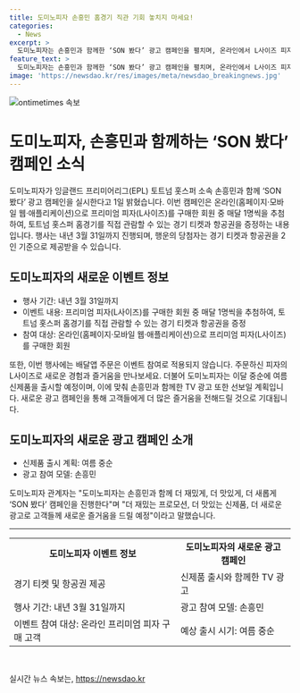 ```yaml
---
title: 도미노피자 손흥민 홈경기 직관 기회 놓치지 마세요!
categories:
  - News
excerpt: >
  도미노피자는 손흥민과 함께한 ‘SON 봤다’ 광고 캠페인을 펼치며, 온라인에서 L사이즈 피자를 주문한 회원 중 한 명에게 매달 토트넘 홋스퍼 홈경기 관람과 항공권을 제공하는 이벤트를 진행한다. 또한, K-푸드 열풍을 반영한 여름 신제품을 출시할 예정이며, 이에 따라 손흥민과 함께한 TV CF도 선보일 예정이다. 도미노피자는 더 재밌게, 더 맛있게, 더 새롭게 ‘SON 봤다’ 캠페인을 통해 고객들에게 새로운 즐거움을 제공할 것이라고 전했다.
feature_text: >
  도미노피자는 손흥민과 함께한 ‘SON 봤다’ 광고 캠페인을 펼치며, 온라인에서 L사이즈 피자를 주문한 회원 중 한 명에게 매달 토트넘 홋스퍼 홈경기 관람과 항공권을 제공하는 이벤트를 진행한다. 또한, K-푸드 열풍을 반영한 여름 신제품을 출시할 예정이며, 이에 따라 손흥민과 함께한 TV CF도 선보일 예정이다. 도미노피자는 더 재밌게, 더 맛있게, 더 새롭게 ‘SON 봤다’ 캠페인을 통해 고객들에게 새로운 즐거움을 제공할 것이라고 전했다.
image: 'https://newsdao.kr/res/images/meta/newsdao_breakingnews.jpg'
---
```


<p><img src="https://newsdao.kr/res/images/meta/newsdao_breakingnews.jpg" alt="ontimetimes 속보" /></p>

<h1>도미노피자, 손흥민과 함께하는 ‘SON 봤다’ 캠페인 소식</h1>

<p data-ke-size="size16">도미노피자가 잉글랜드 프리미어리그(EPL) 토트넘 홋스퍼 소속 손흥민과 함께 ‘SON 봤다’ 광고 캠페인을 실시한다고 1일 밝혔습니다. 이번 캠페인은 온라인(홈페이지·모바일 웹·애플리케이션)으로 프리미엄 피자(L사이즈)를 구매한 회원 중 매달 1명씩을 추첨하여, 토트넘 홋스퍼 홈경기를 직접 관람할 수 있는 경기 티켓과 항공권을 증정하는 내용입니다. 행사는 내년 3월 31일까지 진행되며, 행운의 당첨자는 경기 티켓과 항공권을 2인 기준으로 제공받을 수 있습니다.</p>

<h2 data-ke-size="size26">도미노피자의 새로운 이벤트 정보</h2>

<ul>
  <li>행사 기간: 내년 3월 31일까지</li>
  <li>이벤트 내용: 프리미엄 피자(L사이즈)를 구매한 회원 중 매달 1명씩을 추첨하여, 토트넘 홋스퍼 홈경기를 직접 관람할 수 있는 경기 티켓과 항공권을 증정</li>
  <li>참여 대상: 온라인(홈페이지·모바일 웹·애플리케이션)으로 프리미엄 피자(L사이즈)를 구매한 회원</li>
</ul>

<p data-ke-size="size16">또한, 이번 행사에는 배달앱 주문은 이벤트 참여로 적용되지 않습니다. 주문하신 피자의 L사이즈로 새로운 경험과 즐거움을 만나보세요. 더불어 도미노피자는 이달 중순에 여름 신제품을 출시할 예정이며, 이에 맞춰 손흥민과 함께한 TV 광고 또한 선보일 계획입니다. 새로운 광고 캠페인을 통해 고객들에게 더 많은 즐거움을 전해드릴 것으로 기대됩니다.</p>

<h2 data-ke-size="size26">도미노피자의 새로운 광고 캠페인 소개</h2>

<ul>
  <li>신제품 출시 계획: 여름 중순</li>
  <li>광고 참여 모델: 손흥민</li>
</ul>

<p data-ke-size="size16">도미노피자 관계자는 "도미노피자는 손흥민과 함께 더 재밌게, 더 맛있게, 더 새롭게 ‘SON 봤다’ 캠페인을 진행한다"며 "더 재밌는 프로모션, 더 맛있는 신제품, 더 새로운 광고로 고객들께 새로운 즐거움을 드릴 예정"이라고 말했습니다.</p>

<hr>

<table>
  <tr>
    <td style="text-align: center; height: 17px;"><b>도미노피자 이벤트 정보</b></td>
    <td style="text-align: center; height: 17px;"><b>도미노피자의 새로운 광고 캠페인</b></td>
  </tr>
  <tr>
    <td>경기 티켓 및 항공권 제공</td>
    <td>신제품 출시와 함께한 TV 광고</td>
  </tr>
  <tr>
    <td>행사 기간: 내년 3월 31일까지</td>
    <td>광고 참여 모델: 손흥민</td>
  </tr>
  <tr>
    <td>이벤트 참여 대상: 온라인 프리미엄 피자 구매 고객</td>
    <td>예상 출시 시기: 여름 중순</td>
  </tr>
</table>

<p data-ke-size="size16">&nbsp;</p>
실시간 뉴스 속보는, <a href="https://newsdao.kr" rel="dofollow">https://newsdao.kr</a>


